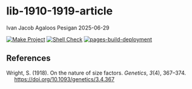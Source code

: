 lib-1910-1919-article
================
Ivan Jacob Agaloos Pesigan
2025-06-29

<!-- README.md is generated from .setup/readme/README.Rmd. Please edit that file -->

<!-- badges: start -->

[![Make
Project](https://github.com/ijapesigan/lib-1910-1919-article/actions/workflows/make.yml/badge.svg)](https://github.com/ijapesigan/lib-1910-1919-article/actions/workflows/make.yml)
[![Shell
Check](https://github.com/ijapesigan/lib-1910-1919-article/actions/workflows/shellcheck.yml/badge.svg)](https://github.com/ijapesigan/lib-1910-1919-article/actions/workflows/shellcheck.yml)
[![pages-build-deployment](https://github.com/ijapesigan/lib-1910-1919-article/actions/workflows/pages/pages-build-deployment/badge.svg)](https://github.com/ijapesigan/lib-1910-1919-article/actions/workflows/pages/pages-build-deployment)
<!-- badges: end -->

## References

<div id="refs" class="references csl-bib-body hanging-indent"
entry-spacing="0" line-spacing="2">

<div id="ref-Wright-1918" class="csl-entry">

Wright, S. (1918). On the nature of size factors. *Genetics*, *3*(4),
367–374. <https://doi.org/10.1093/genetics/3.4.367>

</div>

</div>
